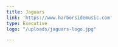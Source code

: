 ```yaml
---
title: Jaguars
link: 'https://www.harborsidemusic.com'
type: Executive
logo: "/uploads/jaguars-logo.jpg"

---
```

